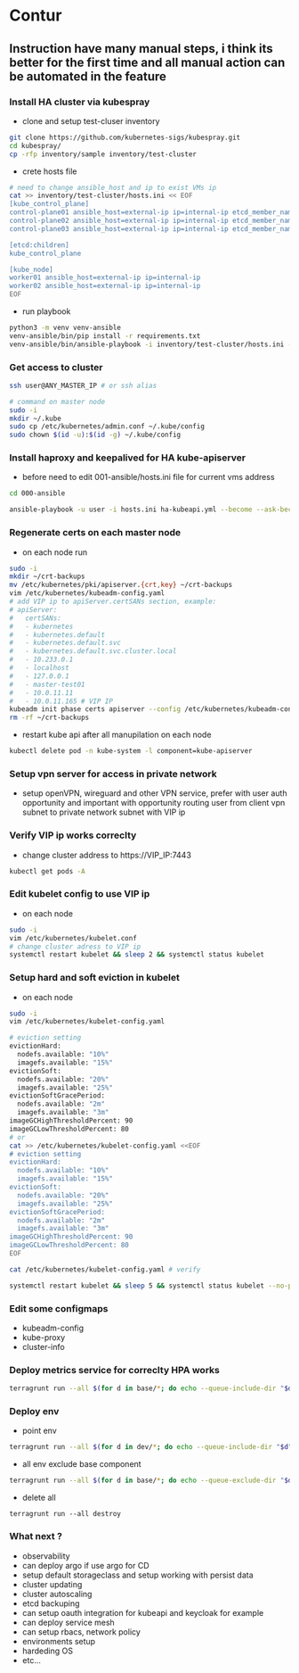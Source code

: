 # Contur

## Instruction have many manual steps, i think its better for the first time and all manual action can be automated in the feature

### Install HA cluster via kubespray

- clone and setup test-cluser inventory
```bash
git clone https://github.com/kubernetes-sigs/kubespray.git
cd kubespray/
cp -rfp inventory/sample inventory/test-cluster
```

- crete hosts file
```bash
# need to change ansible_host and ip to exist VMs ip
cat >> inventory/test-cluster/hosts.ini << EOF
[kube_control_plane]
control-plane01 ansible_host=external-ip ip=internal-ip etcd_member_name=etcd1
control-plane02 ansible_host=external-ip ip=internal-ip etcd_member_name=etcd2
control-plane03 ansible_host=external-ip ip=internal-ip etcd_member_name=etcd3

[etcd:children]
kube_control_plane

[kube_node]
worker01 ansible_host=external-ip ip=internal-ip
worker02 ansible_host=external-ip ip=internal-ip
EOF
```

- run playbook
```bash
python3 -m venv venv-ansible
venv-ansible/bin/pip install -r requirements.txt
venv-ansible/bin/ansible-playbook -i inventory/test-cluster/hosts.ini -u user cluster.yml --become --ask-become-pass
```

### Get access to cluster

```bash
ssh user@ANY_MASTER_IP # or ssh alias

# command on master node
sudo -i
mkdir ~/.kube
sudo cp /etc/kubernetes/admin.conf ~/.kube/config
sudo chown $(id -u):$(id -g) ~/.kube/config
```

### Install haproxy and keepalived for HA kube-apiserver
- before need to edit 001-ansible/hosts.ini file for current vms address

```bash
cd 000-ansible

ansible-playbook -u user -i hosts.ini ha-kubeapi.yml --become --ask-become-pass
```

### Regenerate certs on each master node

- on each node run
```bash
sudo -i
mkdir ~/crt-backups
mv /etc/kubernetes/pki/apiserver.{crt,key} ~/crt-backups
vim /etc/kubernetes/kubeadm-config.yaml
# add VIP ip to apiServer.certSANs section, example:
# apiServer:
#   certSANs:
#   - kubernetes
#   - kubernetes.default
#   - kubernetes.default.svc
#   - kubernetes.default.svc.cluster.local
#   - 10.233.0.1
#   - localhost
#   - 127.0.0.1
#   - master-test01
#   - 10.0.11.11
#   - 10.0.11.165 # VIP IP
kubeadm init phase certs apiserver --config /etc/kubernetes/kubeadm-config.yaml
rm -rf ~/crt-backups
```

-  restart kube api after all manupilation on each node
```bash
kubectl delete pod -n kube-system -l component=kube-apiserver
```

### Setup vpn server for access in private network
- setup openVPN, wireguard and other VPN service, prefer with user auth opportunity and important with opportunity routing user from client vpn subnet to private network subnet with VIP ip


### Verify VIP ip works correclty
- change cluster address to https://VIP_IP:7443

```bash
kubectl get pods -A
```


### Edit kubelet config to use VIP ip

- on each node

```bash
sudo -i
vim /etc/kubernetes/kubelet.conf
# change cluster adress to VIP ip
systemctl restart kubelet && sleep 2 && systemctl status kubelet
```


### Setup hard and soft eviction in kubelet

- on each node
```bash
sudo -i
vim /etc/kubernetes/kubelet-config.yaml

# eviction setting
evictionHard:
  nodefs.available: "10%"
  imagefs.available: "15%"
evictionSoft:
  nodefs.available: "20%"
  imagefs.available: "25%"
evictionSoftGracePeriod:
  nodefs.available: "2m"
  imagefs.available: "3m"
imageGCHighThresholdPercent: 90
imageGCLowThresholdPercent: 80
# or
cat >> /etc/kubernetes/kubelet-config.yaml <<EOF
# eviction setting
evictionHard:
  nodefs.available: "10%"
  imagefs.available: "15%"
evictionSoft:
  nodefs.available: "20%"
  imagefs.available: "25%"
evictionSoftGracePeriod:
  nodefs.available: "2m"
  imagefs.available: "3m"
imageGCHighThresholdPercent: 90
imageGCLowThresholdPercent: 80
EOF

cat /etc/kubernetes/kubelet-config.yaml # verify

systemctl restart kubelet && sleep 5 && systemctl status kubelet --no-page
```

### Edit some configmaps 
- kubeadm-config
- kube-proxy
- cluster-info


### Deploy metrics service for correclty HPA works

```bash
terragrunt run --all $(for d in base/*; do echo --queue-include-dir "$d"; done) plan && terragrunt run --all $(for d in base/*; do echo --queue-include-dir "$d"; done) apply
```

### Deploy env

- point env
```bash
terragrunt run --all $(for d in dev/*; do echo --queue-include-dir "$d"; done) plan && terragrunt run --all $(for d in dev/*; do echo --queue-include-dir "$d"; done) apply
```
- all env exclude base component
```bash
terragrunt run --all $(for d in base/*; do echo --queue-exclude-dir "$d"; done) plan && terragrunt run --all $(for d in base/*; do echo --queue-exclude-dir "$d"; done) apply
```

- delete all
```
terragrunt run --all destroy
```


### What next ?
- observability
- can deploy argo if use argo for CD
- setup default storageclass and setup working with persist data
- cluster updating
- cluster autoscaling
- etcd backuping
- can setup oauth integration for kubeapi and keycloak for example
- can deploy service mesh
- can setup rbacs, network policy
- environments setup
- hardeding OS
- etc...
